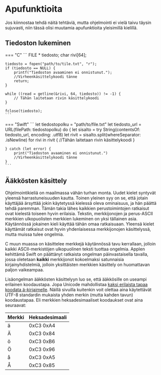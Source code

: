# Apufunktioita

Jos kiinnostaa tehdä näitä tehtäviä, mutta ohjelmointi ei vielä taivu täysin sujuvasti, niin tässä olisi muutamia apufunktioita yleisimillä kielillä.



## Tiedoston lukeminen

=== "C"
    ```
    FILE * tiedosto;
    char rivi[64];

    tiedosto = fopen("path/to/tile.txt", "r");
    if (tiedosto == NULL) {
        printf("Tiedoston avaaminen ei onnistunut.");
        //Virheenkäsittelykoodi tänne
        return;
    }

    while ((read = getline(&rivi, 64, tiedosto)) != -1) {
        // Tähän laitetaan rivin käsittelykoodi
    }

    fclose(tiedosto);
    ```

=== "Swift"
    ```
    let tiedostopolku = "path/to/file.txt"
    let tiedosto_url = URL(filePath: tiedostopolku)
    do {
        let sisalto = try String(contentsOf: tiedosto_url, encoding: .utf8)
        let rivit = sisalto.split(whereSeparator: \.isNewline)
        for rivi in rivit {
            //Tähän laitetaan rivin käsittelykoodi
        }
        
    } catch (let error) {
        print("Tiedoston avaaminen ei onnistunut.")
        //Virheenkäsittelykoodi tänne
    }
    ```




## Ääkkösten käsittely

Ohjelmointikieliä on maailmassa vähän turhan monta. Uudet kielet syntyvät yleensä harrastuneisuuden kautta. Toinen yleinen syy on se, että jotain käyttäjää ärsyttää jokin käytetyssä kielessä oleva ominaisuus, ja hän päättä tehdä paremman. Tämän takia lähes kaikkien perustoimintojen ratkaisut ovat kielestä toiseen hyvin erilaisia. Tekstin, merkkijonojen ja perus-ASCII merkkien ulkopuolisten merkkien lukeminen on yksi tällainen asia. Käytännössä jokainen kieli käyttää tähän omaa ratkaisuaan. Yleensä kielet käyttämät ratkaisut ovat hyvin yhdenlaisessa merkkijonojen käsittelyssä, mutta muissa tulee ongelmia.

C muun muassa on käsittelee merkkejä käytännössä tavu kerrallaan, jolloin kaikki ASCII-merkistöjen ulkopuolinen teksti tuottaa ongelmia. Applen kehittämä Swift on päättänyt ratkaista ongelman päinvastaisella tavalla, jossa oletetaan **kaikki** merkkijonot kokoelmaksi satunnaisia kirjainyhdistelmiä, jolloin yksittäisten merkkien käsittely on huomattavan paljon vaikeampaa.

Lisäongelman ääkkösten käsittelyyn luo se, että ääkkösille on useampi erilainen koodaustapa. Jopa Unicode mahdollistaa [kaksi erilaista tapaa koodata ä-kirjaimelle](https://bittimittari.blogspot.com/2024/09/unicode-ja-kirjain-kaksi-vaihtoehtoa.html). Näillä sivuilla kuitenkin voit olettaa aina käytettävät UTF-8 standardin mukaista yhden merkin (mutta kahden tavun) koodaustapaa. Eli merkkien heksadesimaaliset koodaukset ovat aina seuraavat:

| Merkki | Heksadesimaali |
|--------|----------------|
| ä      | 0xC3 0xA4      |
| Ä      | 0xC3 0x84      |
| ö      | 0xC3 0xB6      |
| Ö      | 0xC3 0x96      |
| å      | 0xC3 0xA5      |
| Å      | 0xC3 0x85      |
